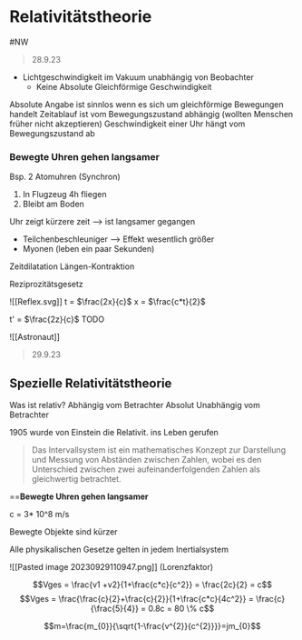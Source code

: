 # Relativitätstheorie
#NW 

>28.9.23

- Lichtgeschwindigkeit im Vakuum unabhängig von Beobachter
	- Keine Absolute Gleichförmige Geschwindigkeit

Absolute Angabe ist sinnlos wenn es sich um gleichförmige Bewegungen handelt
Zeitablauf ist vom Bewegungszustand abhängig (wollten Menschen früher nicht akzeptieren)
Geschwindigkeit einer Uhr hängt vom Bewegungszustand ab
### **Bewegte Uhren gehen langsamer**

Bsp. 2 Atomuhren (Synchron)

1. In Flugzeug 4h fliegen
2. Bleibt am Boden

Uhr zeigt kürzere zeit --> ist langsamer gegangen

- Teilchenbeschleuniger --> Effekt wesentlich größer
- Myonen (leben ein paar Sekunden)

Zeitdilatation
Längen-Kontraktion

Reziprozitätsgesetz

![[Reflex.svg]]
t = $\frac{2x}{c}$
x = $\frac{c*t}{2}$

t' = $\frac{2z}{c}$
TODO 

![[Astronaut]]


>29.9.23
## Spezielle Relativitätstheorie

Was ist relativ?
	Abhängig vom Betrachter
Absolut
	Unabhängig vom Betrachter

1905 wurde von Einstein die Relativit. ins Leben gerufen

>Das Intervallsystem ist ein mathematisches Konzept zur Darstellung und Messung von Abständen zwischen Zahlen, wobei es den Unterschied zwischen zwei aufeinanderfolgenden Zahlen als gleichwertig betrachtet.

==**Bewegte Uhren gehen langsamer**

c = 3* 10^8 m/s

Bewegte Objekte sind kürzer

Alle physikalischen Gesetze gelten in jedem Inertialsystem

![[Pasted image 20230929110947.png]]
(Lorenzfaktor)

$$Vges = \frac{v1 +v2}{1+\frac{c*c}{c^2}} = \frac{2c}{2} = c$$
$$Vges = \frac{\frac{c}{2}+\frac{c}{2}}{1+\frac{c*c}{4c^2}} = \frac{c}{\frac{5}{4}} = 0.8c = 80 \% c$$

$$m=\frac{m_{0}}{\sqrt{1-\frac{v^{2}}{c^{2}}}}=jm_{0}$$

